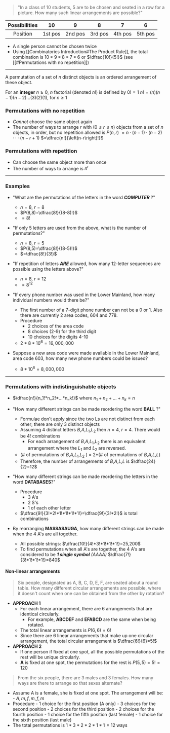 >"In a class of 10 students, 5 are to be chosen and seated in a row for a picture. How many such linear arrangements are possible?"

| Possibilities |   10    |    9    |    8    |    7    |    6    |
| :-----------: | :-----: | :-----: | :-----: | :-----: | :-----: |
|   Position    | 1st pos | 2nd pos | 3rd pos | 4th pos | 5th pos |
- A single person cannot be chosen twice
- Using [[Combinatorics Introduction#The Product Rule]], the total combination is $10*9*8*7*6$ or $\dfrac{10!}{5!}$ (see [[#Permutations with no repetition]])

---

A permutation of a set of $n$ distinct objects is an ordered arrangement of these object.

For an **integer** $n\geq0$, $n$ factorial (denoted $n!$) is defined by
$0!=1$
$n!=(n)(n-1)(n-2)...(3)(2)(1)$, for $n\geq1$

### Permutations with no repetition
- *Cannot* choose the same object again
- The number of ways to arrange $r$ with ($0\leq r\leq n$) objects from a set of $n$ objects, in order, but no repetition allowed is
	$P(n,r)$  $=n·(n - 1)·(n - 2)···(n - r + 1)$
		    $=\dfrac{n!}{\left(n-r\right)!}$

### Permutations with repetition
- Can choose the same object more than once
- The number of ways to arrange is $n^r$

---

### Examples

- "What are the permutations of the letters in the word ***COMPUTER*** ?"
	- $n=8$, $r=8$
	- $P(8,8)=\dfrac{8!}{(8-8)!}$
	- $=8!$

- "If only 5 letters are used from the above, what is the number of permutations?"
	- $n=8$, $r=5$
	- $P(8,5)=\dfrac{8!}{(8-5)!}$
	- $=\dfrac{8!}{3!}$

- "If repetition of letters ***ARE*** allowed, how many 12-letter sequences are possible using the letters above?"
	- $n=8$, $r=12$
	- $=8^{12}$

- "If every phone number was used in the Lower Mainland, how many individual numbers would there be?"
	- The first number of a 7-digit phone number can not be a 0 or 1. Also there are currently 2 area codes, 604 and 778.
	- Procedure
		- 2 choices of the area code
		- 8 choices (2-9) for the third digit
		- 10 choices for the digits 4-10
	- $2*8*10^6=16,000,000$

- Suppose a new area code were made available in the Lower Mainland, area code 603, how many new phone numbers could be issued?
	- $8*10^6=8,000,000$



---

### Permutations with indistinguishable objects

- $\dfrac{n!}{n_1!*n_2!*...*n_k!}$ where $n_1+n_2+...+n_k=n$

- "How many different strings can be made reordering the word **BALL** ?"
	- Formulae don't apply since the two Ls are not distinct from each other; there are only 3 distinct objects
	- Assuming 4 distinct letters $B$,$A$,$L_1$,$L_2$ then $n=4$, $r=4$. There would be $4!$ combinations
		- For each arrangement of $B$,$A$,$L_1$,$L_2$ there is an equivalent arrangement where the $L_1$ and $L_2$ are reversed.
	- (# of permutations of $B$,$A$,$L_1$,$L_2$ ) = $2*$(# of permutations of $B$,$A$,$L$,$L$)
	- Therefore, the number of arrangements of $B$,$A$,$L$,$L$ is $\dfrac{24}{2}=12$

- "How many different strings can be made reordering the letters in the word **DATABASES**?"
	- Procedure
		- 3 A's
		- 2 S's
		- 1 of each other letter
	- $\dfrac{9!}{3!*2!*1!*1!*1!*1!}=\dfrac{9!}{3!*2!}$ is total combinations

- By rearranging **MASSASAUGA**, how many different strings can be made when the 4 A's are all together.
	- All possible strings:
		$\dfrac{10!}{4!*3!*1!*1!*1!}=25,200$
	- To find permutations when all A's are together, the 4 A's are considered to be ***1 single symbol*** *(AAAA)*
		$\dfrac{7!}{3!*1!*1!*1!}=840$
	

#### Non-linear arrangements
>Six people, designated as A, B, C, D, E, F, are seated about a round table. How many different circular arrangements are possible, where it doesn't count when one can be obtained from the other by rotation?

-  **APPROACH 1**
	- For each linear arrangement, there are 6 arrangements that are identical circularly. 
		- For example, **ABCDEF** and **EFABCD** are the same when being rotated.
	- The total linear arrangements is $P(6,6)=6!$
	- Since there are 6 linear arrangements that make up one circular arrangement, the total circular arrangement is  $\dfrac{6!}{6}=5!$
- **APPROACH 2**
	- If one person if fixed at one spot, all the possible permutations of the rest will be unique circularly.
	- **A** is fixed at one spot, the permutations for the rest is $P(5,5)=5!=120$

> From the six people, there are 3 males and 3 females. How many ways are there to arrange so that sexes alternate?

-  Assume A is a female, she is fixed at one spot. The arrangement will be:
		- $A,m,f,m,f,m$
- Procedure
		- 1 choice for the first position (A only)
		- 3 choices for the second position
		- 2 choices for the third position
		- 2 choices for the fourth position
		- 1 choice for the fifth position (last female)
		- 1 choice for the sixth position (last male)
- The total permutations is $1*3*2*2*1*1=12$ ways


